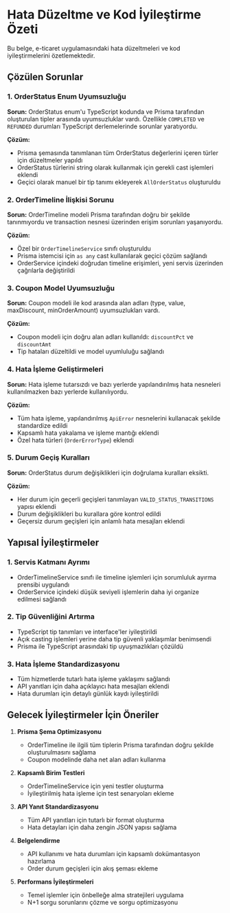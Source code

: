 # Hata Düzeltme ve Kod İyileştirme Özeti

Bu belge, e-ticaret uygulamasındaki hata düzeltmeleri ve kod iyileştirmelerini özetlemektedir.

## Çözülen Sorunlar

### 1. OrderStatus Enum Uyumsuzluğu

**Sorun:** OrderStatus enum'u TypeScript kodunda ve Prisma tarafından oluşturulan tipler arasında uyumsuzluklar vardı. Özellikle `COMPLETED` ve `REFUNDED` durumları TypeScript derlemelerinde sorunlar yaratıyordu.

**Çözüm:**
- Prisma şemasında tanımlanan tüm OrderStatus değerlerini içeren türler için düzeltmeler yapıldı
- OrderStatus türlerini string olarak kullanmak için gerekli cast işlemleri eklendi
- Geçici olarak manuel bir tip tanımı ekleyerek `AllOrderStatus` oluşturuldu

### 2. OrderTimeline İlişkisi Sorunu

**Sorun:** OrderTimeline modeli Prisma tarafından doğru bir şekilde tanınmıyordu ve transaction nesnesi üzerinden erişim sorunları yaşanıyordu.

**Çözüm:**
- Özel bir `OrderTimelineService` sınıfı oluşturuldu
- Prisma istemcisi için `as any` cast kullanılarak geçici çözüm sağlandı
- OrderService içindeki doğrudan timeline erişimleri, yeni servis üzerinden çağrılarla değiştirildi

### 3. Coupon Model Uyumsuzluğu

**Sorun:** Coupon modeli ile kod arasında alan adları (type, value, maxDiscount, minOrderAmount) uyumsuzlukları vardı.

**Çözüm:**
- Coupon modeli için doğru alan adları kullanıldı: `discountPct` ve `discountAmt`
- Tip hataları düzeltildi ve model uyumluluğu sağlandı

### 4. Hata İşleme Geliştirmeleri

**Sorun:** Hata işleme tutarsızdı ve bazı yerlerde yapılandırılmış hata nesneleri kullanılmazken bazı yerlerde kullanılıyordu.

**Çözüm:**
- Tüm hata işleme, yapılandırılmış `ApiError` nesnelerini kullanacak şekilde standardize edildi
- Kapsamlı hata yakalama ve işleme mantığı eklendi
- Özel hata türleri (`OrderErrorType`) eklendi

### 5. Durum Geçiş Kuralları

**Sorun:** OrderStatus durum değişiklikleri için doğrulama kuralları eksikti.

**Çözüm:**
- Her durum için geçerli geçişleri tanımlayan `VALID_STATUS_TRANSITIONS` yapısı eklendi
- Durum değişiklikleri bu kurallara göre kontrol edildi
- Geçersiz durum geçişleri için anlamlı hata mesajları eklendi

## Yapısal İyileştirmeler

### 1. Servis Katmanı Ayrımı

- OrderTimelineService sınıfı ile timeline işlemleri için sorumluluk ayırma prensibi uygulandı
- OrderService içindeki düşük seviyeli işlemlerin daha iyi organize edilmesi sağlandı

### 2. Tip Güvenliğini Artırma

- TypeScript tip tanımları ve interface'ler iyileştirildi
- Açık casting işlemleri yerine daha tip güvenli yaklaşımlar benimsendi
- Prisma ile TypeScript arasındaki tip uyuşmazlıkları çözüldü

### 3. Hata İşleme Standardizasyonu

- Tüm hizmetlerde tutarlı hata işleme yaklaşımı sağlandı
- API yanıtları için daha açıklayıcı hata mesajları eklendi
- Hata durumları için detaylı günlük kaydı iyileştirildi

## Gelecek İyileştirmeler İçin Öneriler

1. **Prisma Şema Optimizasyonu**
   - OrderTimeline ile ilgili tüm tiplerin Prisma tarafından doğru şekilde oluşturulmasını sağlama
   - Coupon modelinde daha net alan adları kullanma

2. **Kapsamlı Birim Testleri**
   - OrderTimelineService için yeni testler oluşturma
   - İyileştirilmiş hata işleme için test senaryoları ekleme

3. **API Yanıt Standardizasyonu**
   - Tüm API yanıtları için tutarlı bir format oluşturma
   - Hata detayları için daha zengin JSON yapısı sağlama

4. **Belgelendirme**
   - API kullanımı ve hata durumları için kapsamlı dokümantasyon hazırlama
   - Order durum geçişleri için akış şeması ekleme

5. **Performans İyileştirmeleri**
   - Temel işlemler için önbelleğe alma stratejileri uygulama
   - N+1 sorgu sorunlarını çözme ve sorgu optimizasyonu 